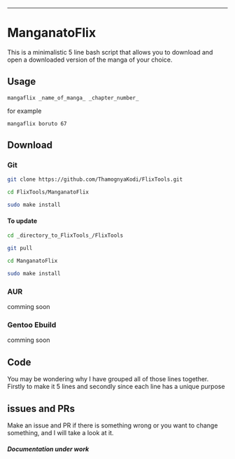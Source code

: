 <hr>

# ManganatoFlix

This is a minimalistic 5 line bash script that allows you to download and open a downloaded version of the manga of your choice. 

## Usage

`mangaflix _name_of_manga_ _chapter_number_`

for example

`mangaflix boruto 67`

## Download 

### Git

```sh
git clone https://github.com/ThamognyaKodi/FlixTools.git

cd FlixTools/ManganatoFlix

sudo make install
```

#### To update

```sh
cd _directory_to_FlixTools_/FlixTools

git pull

cd ManganatoFlix 

sudo make install
```

### AUR

comming soon

### Gentoo Ebuild

comming soon

## Code

You may be wondering why I have grouped all of those lines together. Firstly to make it 5 lines and secondly since each line has a unique purpose

## issues and PRs

Make an issue and PR if there is something wrong or you want to change something, and I will take a look at it.

##### Documentation under work

